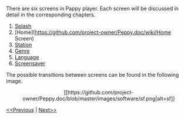 There are six screens in Pappy player. Each screen will be discussed in detail in the corresponding chapters.

1. [Splash](https://github.com/project-owner/Peppy.doc/wiki/Splash)
2. [Home](https://github.com/project-owner/Peppy.doc/wiki/Home Screen)
3. [Station](https://github.com/project-owner/Peppy.doc/wiki/Station)
4. [Genre](https://github.com/project-owner/Peppy.doc/wiki/Genre)
5. [Language](https://github.com/project-owner/Peppy.doc/wiki/Language)
6. [Screensaver](https://github.com/project-owner/Peppy.doc/wiki/Screensaver)

The possible transitions between screens can be found in the following image.

<p align="center">
[[https://github.com/project-owner/Peppy.doc/blob/master/images/software/sf.png|alt=sf]]
</p>

[<<Previous](https://github.com/project-owner/Peppy.doc/wiki/Configuration) | [Next>>](https://github.com/project-owner/Peppy.doc/wiki/Splash)
